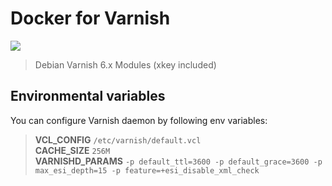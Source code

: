 # Docker for Varnish

![](https://github.com/plopix/docker-varnish6/workflows/Docker%20Image%20CI/badge.svg)

> Debian
> Varnish 6.x
> Modules (xkey included)

## Environmental variables

You can configure Varnish daemon by following env variables:

> **VCL_CONFIG** `/etc/varnish/default.vcl`  
> **CACHE_SIZE** `256M`  
> **VARNISHD_PARAMS** `-p default_ttl=3600 -p default_grace=3600 -p max_esi_depth=15 -p feature=+esi_disable_xml_check`
